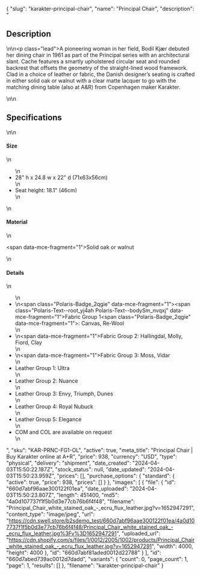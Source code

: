 {
  "slug": "karakter-principal-chair",
  "name": "Principal Chair",
  "description": "<h2>Description</h2>\n<!-- split -->\n<p class=\"lead\">A pioneering woman in her field, Bodil Kjær debuted her dining chair in 1961 as part of the Principal series with an architectural slant. Cache features a smartly upholstered circular seat and rounded backrest that offsets the geometry of the straight-lined wood framework. Clad in a choice of leather or fabric, the Danish designer’s seating is crafted in either solid oak or walnut with a clear matte lacquer to go with the matching dining table (also at A&amp;R) from Copenhagen maker Karakter.</p>\n<!-- split -->\n<h2>Specifications</h2>\n<!-- split -->\n<h4>Size</h4>\n<ul>\n<li>28\" h x 24.8 w x 22\" d (71x63x56cm)</li>\n<li>Seat height: 18.1\" (46cm)</li>\n</ul>\n<h4>Material</h4>\n<p><span data-mce-fragment=\"1\">Solid oak or walnut</span></p>\n<h4>Details</h4>\n<ul>\n<li>\n<span class=\"Polaris-Badge_2qgie\" data-mce-fragment=\"1\"><span class=\"Polaris-Text--root_yj4ah Polaris-Text--bodySm_nvqxj\" data-mce-fragment=\"1\">Fabric Group 1</span></span><span class=\"Polaris-Badge_2qgie\" data-mce-fragment=\"1\"></span>: Canvas, Re-Wool</li>\n<li>\n<span data-mce-fragment=\"1\">Fabric Group </span>2: Hallingdal, Molly, Fiord, Clay</li>\n<li>\n<span data-mce-fragment=\"1\">Fabric Group </span>3: Moss, Vidar</li>\n<li>Leather Group 1: Ultra</li>\n<li>Leather Group 2: Nuance</li>\n<li>Leather Group 3: Envy, Triumph, Dunes</li>\n<li>Leather Group 4: Royal Nubuck</li>\n<li>Leather Group 5: Elegance</li>\n<li>COM and COL are available on request</li>\n</ul>",
  "sku": "KAR-PRNC-FG1-OL",
  "active": true,
  "meta_title": "Principal Chair | Buy Karakter online at A+R",
  "price": 938,
  "currency": "USD",
  "type": "physical",
  "delivery": "shipment",
  "date_created": "2024-04-03T15:50:22.187Z",
  "stock_status": null,
  "date_updated": "2024-04-03T15:50:23.959Z",
  "prices": [],
  "purchase_options": {
    "standard": {
      "active": true,
      "price": 938,
      "prices": []
    }
  },
  "images": [
    {
      "file": {
        "id": "660d7abf96aae300122f01ea",
        "date_uploaded": "2024-04-03T15:50:23.807Z",
        "length": 451400,
        "md5": "4a0d107737f1f5b0d3e77cb76b6f4f48",
        "filename": "Principal_Chair_white_stained_oak_-_ecru_flux_leather.jpg?v=1652947291",
        "content_type": "image/jpeg",
        "url": "https://cdn.swell.store/b2sdemo_test/660d7abf96aae300122f01ea/4a0d107737f1f5b0d3e77cb76b6f4f48/Principal_Chair_white_stained_oak_-_ecru_flux_leather.jpg%3Fv%3D1652947291",
        "uploaded_url": "https://cdn.shopify.com/s/files/1/0012/2005/1002/products/Principal_Chair_white_stained_oak_-_ecru_flux_leather.jpg?v=1652947291",
        "width": 4000,
        "height": 4000
      },
      "id": "660d7abf81aded0012d22788"
    }
  ],
  "id": "660d7abed739ac0012d7dadd",
  "variants": {
    "count": 0,
    "page_count": 1,
    "page": 1,
    "results": []
  },
  "filename": "karakter-principal-chair"
}